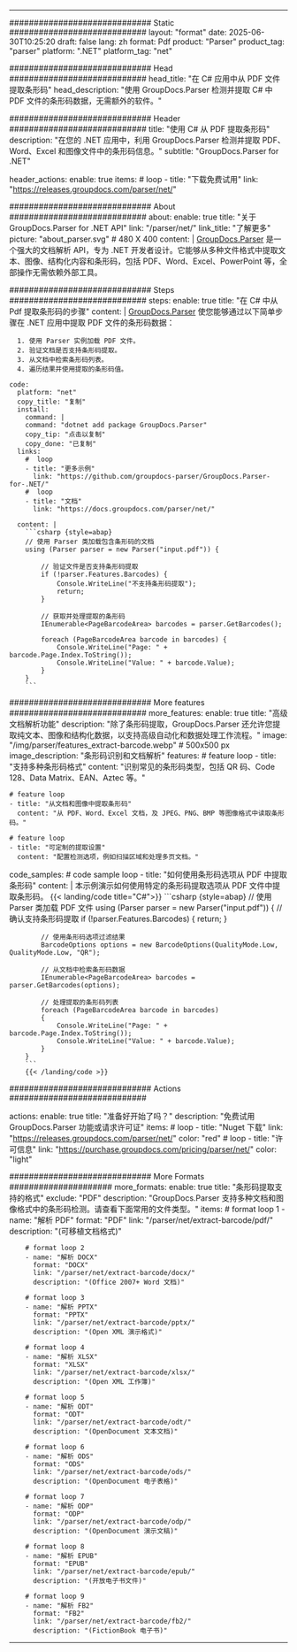 


---
############################# Static ############################
layout: "format"
date:  2025-06-30T10:25:20
draft: false
lang: zh
format: Pdf
product: "Parser"
product_tag: "parser"
platform: ".NET"
platform_tag: "net"

############################# Head ############################
head_title: "在 C# 应用中从 PDF 文件提取条形码"
head_description: "使用 GroupDocs.Parser 检测并提取 C# 中 PDF 文件的条形码数据，无需额外的软件。"

############################# Header ############################
title: "使用 C# 从 PDF 提取条形码" 
description: "在您的 .NET 应用中，利用 GroupDocs.Parser 检测并提取 PDF、Word、Excel 和图像文件中的条形码信息。"
subtitle: "GroupDocs.Parser for .NET" 

header_actions:
  enable: true
  items:
    #  loop
    - title: "下载免费试用"
      link: "https://releases.groupdocs.com/parser/net/"
      
############################# About ############################
about:
    enable: true
    title: "关于 GroupDocs.Parser for .NET API"
    link: "/parser/net/"
    link_title: "了解更多"
    picture: "about_parser.svg" # 480 X 400
    content: |
       [GroupDocs.Parser](/parser/net/) 是一个强大的文档解析 API，专为 .NET 开发者设计。它能够从多种文件格式中提取文本、图像、结构化内容和条形码，包括 PDF、Word、Excel、PowerPoint 等，全部操作无需依赖外部工具。

############################# Steps ############################
steps:
    enable: true
    title: "在 C# 中从 Pdf 提取条形码的步骤"
    content: |
      [GroupDocs.Parser](/parser/net/) 使您能够通过以下简单步骤在 .NET 应用中提取 PDF 文件的条形码数据：
      
      1. 使用 Parser 实例加载 PDF 文件。
      2. 验证文档是否支持条形码提取。
      3. 从文档中检索条形码列表。
      4. 遍历结果并使用提取的条形码值。
   
    code:
      platform: "net"
      copy_title: "复制"
      install:
        command: |
        command: "dotnet add package GroupDocs.Parser"
        copy_tip: "点击以复制"
        copy_done: "已复制"
      links:
        #  loop
        - title: "更多示例"
          link: "https://github.com/groupdocs-parser/GroupDocs.Parser-for-.NET/"
        #  loop
        - title: "文档"
          link: "https://docs.groupdocs.com/parser/net/"
          
      content: |
        ```csharp {style=abap}
        // 使用 Parser 类加载包含条形码的文档
        using (Parser parser = new Parser("input.pdf")) {

            // 验证文件是否支持条形码提取
            if (!parser.Features.Barcodes) {
                Console.WriteLine("不支持条形码提取");
                return;
            }

            // 获取并处理提取的条形码
            IEnumerable<PageBarcodeArea> barcodes = parser.GetBarcodes();

            foreach (PageBarcodeArea barcode in barcodes) {
                Console.WriteLine("Page: " + barcode.Page.Index.ToString());
                Console.WriteLine("Value: " + barcode.Value);
            }
        }
        ```  

############################# More features ############################
more_features:
  enable: true
  title: "高级文档解析功能"
  description: "除了条形码提取，GroupDocs.Parser 还允许您提取纯文本、图像和结构化数据，以支持高级自动化和数据处理工作流程。"
  image: "/img/parser/features_extract-barcode.webp" # 500x500 px
  image_description: "条形码识别和文档解析"
  features:
    # feature loop
    - title: "支持多种条形码格式"
      content: "识别常见的条形码类型，包括 QR 码、Code 128、Data Matrix、EAN、Aztec 等。"

    # feature loop
    - title: "从文档和图像中提取条形码"
      content: "从 PDF、Word、Excel 文档，及 JPEG、PNG、BMP 等图像格式中读取条形码。"

    # feature loop
    - title: "可定制的提取设置"
      content: "配置检测选项，例如扫描区域和处理多页文档。"
      
  code_samples:
    # code sample loop
    - title: "如何使用条形码选项从 PDF 中提取条形码"
      content: |
        本示例演示如何使用特定的条形码提取选项从 PDF 文件中提取条形码。
        {{< landing/code title="C#">}}
        ```csharp {style=abap}
        //  使用 Parser 类加载 PDF 文件
        using (Parser parser = new Parser("input.pdf"))
        {
            // 确认支持条形码提取
            if (!parser.Features.Barcodes)
            {
                return;
            }

            // 使用条形码选项过滤结果
            BarcodeOptions options = new BarcodeOptions(QualityMode.Low, QualityMode.Low, "QR");

            // 从文档中检索条形码数据
            IEnumerable<PageBarcodeArea> barcodes = parser.GetBarcodes(options);

            // 处理提取的条形码列表
            foreach (PageBarcodeArea barcode in barcodes)
            {
                Console.WriteLine("Page: " + barcode.Page.Index.ToString());
                Console.WriteLine("Value: " + barcode.Value);
            }
        }
        ```
        {{< /landing/code >}}


############################# Actions ############################

actions:
  enable: true
  title: "准备好开始了吗？"
  description: "免费试用 GroupDocs.Parser 功能或请求许可证"
  items:
    #  loop
    - title: "Nuget 下载"
      link: "https://releases.groupdocs.com/parser/net/"
      color: "red"
        #  loop
    - title: "许可信息"
      link: "https://purchase.groupdocs.com/pricing/parser/net/"
      color: "light"


############################# More Formats #####################
more_formats:
    enable: true
    title: "条形码提取支持的格式"
    exclude: "PDF"
    description: "GroupDocs.Parser 支持多种文档和图像格式中的条形码检测。请查看下面常用的文件类型。"
    items: 
        # format loop 1
        - name: "解析 PDF"
          format: "PDF"
          link: "/parser/net/extract-barcode/pdf/"
          description: "(可移植文档格式)"
          
        # format loop 2
        - name: "解析 DOCX"
          format: "DOCX"
          link: "/parser/net/extract-barcode/docx/"
          description: "(Office 2007+ Word 文档)"
          
        # format loop 3
        - name: "解析 PPTX"
          format: "PPTX"
          link: "/parser/net/extract-barcode/pptx/"
          description: "(Open XML 演示格式)"
          
        # format loop 4
        - name: "解析 XLSX"
          format: "XLSX"
          link: "/parser/net/extract-barcode/xlsx/"
          description: "(Open XML 工作簿)"
          
        # format loop 5
        - name: "解析 ODT"
          format: "ODT"
          link: "/parser/net/extract-barcode/odt/"
          description: "(OpenDocument 文本文档)"
          
        # format loop 6
        - name: "解析 ODS"
          format: "ODS"
          link: "/parser/net/extract-barcode/ods/"
          description: "(OpenDocument 电子表格)"
          
        # format loop 7
        - name: "解析 ODP"
          format: "ODP"
          link: "/parser/net/extract-barcode/odp/"
          description: "(OpenDocument 演示文稿)"
          
        # format loop 8
        - name: "解析 EPUB"
          format: "EPUB"
          link: "/parser/net/extract-barcode/epub/"
          description: "(开放电子书文件)"
          
        # format loop 9
        - name: "解析 FB2"
          format: "FB2"
          link: "/parser/net/extract-barcode/fb2/"
          description: "(FictionBook 电子书)"
         
          

---
